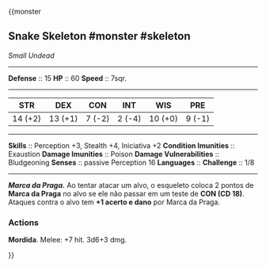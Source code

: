 {{monster
## Snake Skeleton #monster #skeleton 
*Small Undead*
___
**Defense**     :: 15
**HP**          :: 60
**Speed**       :: 7sqr.
___
|  STR   |   DEX   |   CON   |   INT   |   WIS   |   PRE   |
|:------:|:-------:|:-------:|:-------:|:-------:|:-------:|
| 14 (+2) | 13 (+1) | 7 (-2) | 2 (-4) | 10 (+0) | 9 (-1) |
___
**Skills** :: Perception +3, Stealth +4, Iniciativa +2
**Condition Imunities** :: Exaustion
**Damage Imunities** :: Poison
**Damage Vulnerabilities** :: Bludgeoning
**Senses**               :: passive Perception 16
**Languages**            :: 
**Challenge**            :: 1/8
___
***Marca da Praga.*** Ao tentar atacar um alvo, o esqueleto coloca 2 pontos de **Marca da Praga** no alvo se ele não passar em um teste de **CON (CD 18)**. Ataques contra o alvo tem **+1 acerto e dano** por Marca da Praga.

### Actions
**Mordida**. Melee: +7 hit. 3d6+3 dmg.

}}
